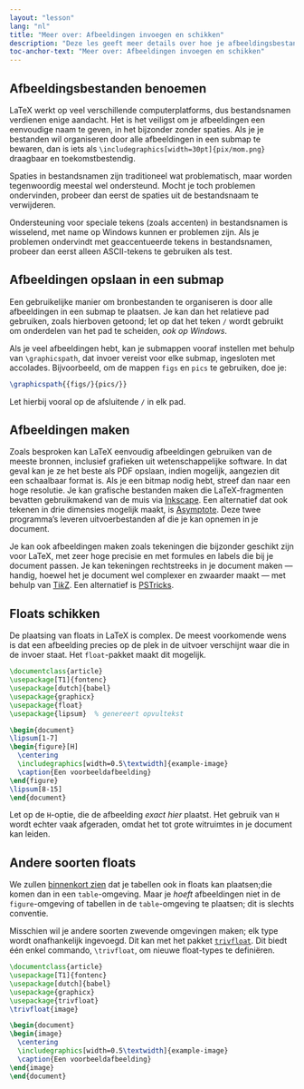 ```yaml
---
layout: "lesson"
lang: "nl"
title: "Meer over: Afbeeldingen invoegen en schikken"
description: "Deze les geeft meer details over hoe je afbeeldingsbestanden beter kan benoemen en opslaan voor gebruik met LaTeX, en hoe je zelf afbeeldingen kan maken vanuit LaTeX."
toc-anchor-text: "Meer over: Afbeeldingen invoegen en schikken"
---
```


## Afbeeldingsbestanden benoemen

LaTeX werkt op veel verschillende computerplatforms, dus bestandsnamen verdienen enige aandacht.
Het is het veiligst om je afbeeldingen een eenvoudige naam te geven, in het bijzonder zonder spaties.
Als je je bestanden wil organiseren door alle afbeeldingen in een submap te bewaren, dan is iets als  `\includegraphics[width=30pt]{pix/mom.png}` draagbaar en toekomstbestendig.

Spaties in bestandsnamen zijn traditioneel wat problematisch, maar worden tegenwoordig meestal wel ondersteund.
Mocht je toch problemen ondervinden, probeer dan eerst de spaties uit de bestandsnaam te verwijderen.

Ondersteuning voor speciale tekens (zoals accenten) in bestandsnamen is wisselend, met name op Windows kunnen er problemen zijn.
Als je problemen ondervindt met geaccentueerde tekens in bestandsnamen, probeer dan eerst alleen ASCII-tekens te gebruiken als test.

## Afbeeldingen opslaan in een submap

Een gebruikelijke manier om bronbestanden te organiseren is door alle afbeeldingen in een submap te plaatsen.
Je kan dan het relatieve pad gebruiken, zoals hierboven getoond;
let op dat het teken `/` wordt gebruikt om onderdelen van het pad te scheiden, _ook op Windows_.

Als je veel afbeeldingen hebt, kan je submappen vooraf instellen met behulp van `\graphicspath`, dat invoer vereist voor elke submap, ingesloten met accolades.
Bijvoorbeeld, om de mappen `figs` en `pics` te gebruiken, doe je:

<!-- {% raw %} -->
```latex
\graphicspath{{figs/}{pics/}}
```
<!-- {% endraw %} -->

Let hierbij vooral op de afsluitende `/` in elk pad.

## Afbeeldingen maken

Zoals besproken kan LaTeX eenvoudig afbeeldingen gebruiken van de meeste bronnen, inclusief grafieken uit wetenschappelijke software.
In dat geval kan je ze het beste als PDF opslaan, indien mogelijk, aangezien dit een schaalbaar format is.
Als je een bitmap nodig hebt, streef dan naar een hoge resolutie.
Je kan grafische bestanden maken die LaTeX-fragmenten bevatten gebruikmakend van de muis via [Inkscape](https://inkscape.org/).
Een alternatief dat ook tekenen in drie dimensies mogelijk maakt, is [Asymptote](https://www.ctan.org/pkg/asymptote).
Deze twee programma’s leveren uitvoerbestanden af die je kan opnemen in je document.

Je kan ook afbeeldingen maken zoals tekeningen die bijzonder geschikt zijn voor LaTeX, met zeer hoge precisie en met formules en labels die bij je document passen. 
Je kan tekeningen rechtstreeks in je document maken — handig, hoewel het je document wel complexer en zwaarder maakt — met behulp van [Ti*k*Z](https://ctan.org/pkg/pgf).
Een alternatief is [PSTricks](https://ctan.org/pkg/pstricks-base).

## Floats schikken

De plaatsing van floats in LaTeX is complex.
De meest voorkomende wens is dat een afbeelding precies op de plek in de uitvoer verschijnt waar die in de invoer staat.
Het `float`-pakket maakt dit mogelijk.

```latex
\documentclass{article}
\usepackage[T1]{fontenc}
\usepackage[dutch]{babel}
\usepackage{graphicx}
\usepackage{float}
\usepackage{lipsum}  % genereert opvultekst

\begin{document}
\lipsum[1-7]
\begin{figure}[H]
  \centering
  \includegraphics[width=0.5\textwidth]{example-image}
  \caption{Een voorbeeldafbeelding}
\end{figure}
\lipsum[8-15]
\end{document}
```

Let op de `H`-optie, die de afbeelding _exact hier_ plaatst.
Het gebruik van `H` wordt echter vaak afgeraden, omdat het tot grote witruimtes in je document kan leiden.

## Andere soorten floats

We zullen [binnenkort zien](lesson-08) dat je tabellen ook in floats kan plaatsen;die komen dan in een `table`-omgeving.
Maar je _hoeft_ afbeeldingen niet in de `figure`-omgeving of tabellen in de `table`-omgeving te plaatsen; dit is slechts conventie.

Misschien wil je andere soorten zwevende omgevingen maken; elk type wordt onafhankelijk ingevoegd.
Dit kan met het pakket [`trivfloat`](https://ctan.org/pkg/trivfloat).
Dit biedt één enkel commando, `\trivfloat`, om nieuwe float-types te definiëren.

```latex
\documentclass{article}
\usepackage[T1]{fontenc}
\usepackage[dutch]{babel}
\usepackage{graphicx}
\usepackage{trivfloat}
\trivfloat{image}

\begin{document}
\begin{image}
  \centering
  \includegraphics[width=0.5\textwidth]{example-image}
  \caption{Een voorbeeldafbeelding}
\end{image}
\end{document}
```
